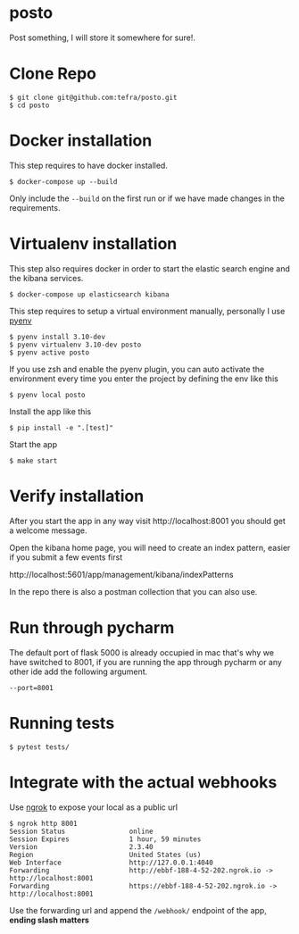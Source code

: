 # posto

Post something, I will store it somewhere for sure!.

# Clone Repo

```console
$ git clone git@github.com:tefra/posto.git
$ cd posto
```

# Docker installation

This step requires to have docker installed.

```console
$ docker-compose up --build
```

Only include the `--build` on the first run or if we have made changes in the requirements.

# Virtualenv installation

This step also requires docker in order to start the elastic search engine and the kibana services.


```console
$ docker-compose up elasticsearch kibana

```

This step requires to setup a virtual environment manually, personally I use [pyenv](https://github.com/pyenv/pyenv-installer)

```console
$ pyenv install 3.10-dev
$ pyenv virtualenv 3.10-dev posto
$ pyenv active posto
```

If you use zsh and enable the pyenv plugin, you can auto activate the environment every time you enter the project by defining the env like this

```console
$ pyenv local posto
```

Install the app like this

```console
$ pip install -e ".[test]"
```

Start the app

```console
$ make start
```

# Verify installation

After you start the app in any way visit http://localhost:8001 you should get a welcome message.

Open the kibana home page, you will need to create an index pattern, easier if you submit a few
events first

http://localhost:5601/app/management/kibana/indexPatterns

In the repo there is also a postman collection that you can also use.


# Run through pycharm

The default port of flask 5000 is already occupied in mac that's why we have switched to 8001, if
you are running the app through pycharm or any other ide add the following argument.

```console
--port=8001
```

# Running tests

```console
$ pytest tests/
```

# Integrate with the actual webhooks

Use [ngrok](https://ngrok.com/) to expose your local as a public url

```console
$ ngrok http 8001
Session Status                online
Session Expires               1 hour, 59 minutes
Version                       2.3.40
Region                        United States (us)
Web Interface                 http://127.0.0.1:4040
Forwarding                    http://ebbf-188-4-52-202.ngrok.io -> http://localhost:8001
Forwarding                    https://ebbf-188-4-52-202.ngrok.io -> http://localhost:8001
```


Use the forwarding url and append the `/webhook/` endpoint of the app, **ending slash matters**
